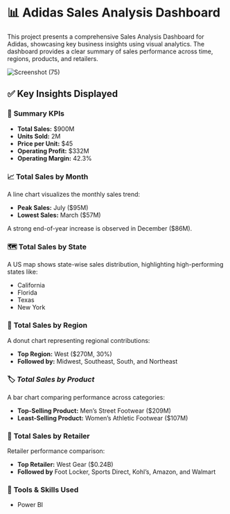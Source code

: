 # 📊 Adidas Sales Analysis Dashboard
This project presents a comprehensive Sales Analysis Dashboard for Adidas, showcasing key business insights using visual analytics. The dashboard provides a clear summary of sales performance across time, regions, products, and retailers.  

![Screenshot (75)](https://github.com/user-attachments/assets/f5a72b93-cfb4-4b91-8fec-f27e157575a3)
## ✅ Key Insights Displayed  

### 🔹 **Summary KPIs**
  - **Total Sales:** $900M
  - **Units Sold:** 2M
  - **Price per Unit:** $45
  - **Operating Profit:** $332M
  - **Operating Margin:** 42.3%

### 📈 **Total Sales by Month**
  A line chart visualizes the monthly sales trend:
  - **Peak Sales:** July ($95M)
  - **Lowest Sales:** March ($57M)
  
  A strong end-of-year increase is observed in December ($86M).

### 🗺️ **Total Sales by State**
A US map shows state-wise sales distribution, highlighting high-performing states like:
- California
- Florida
- Texas
- New York

### 🥧 **Total Sales by Region**
A donut chart representing regional contributions:
- **Top Region:** West ($270M, 30%)
- **Followed by:** Midwest, Southeast, South, and Northeast

### 🏷️ ***Total Sales by Product***
A bar chart comparing performance across categories:
- **Top-Selling Product:** Men’s Street Footwear ($209M)
- **Least-Selling Product:** Women’s Athletic Footwear ($107M)

### 🛒 **Total Sales by Retailer**
Retailer performance comparison:

- **Top Retailer:** West Gear ($0.24B)
- **Followed by** Foot Locker, Sports Direct, Kohl’s, Amazon, and Walmart

### 📌 **Tools & Skills Used**
- Power BI


